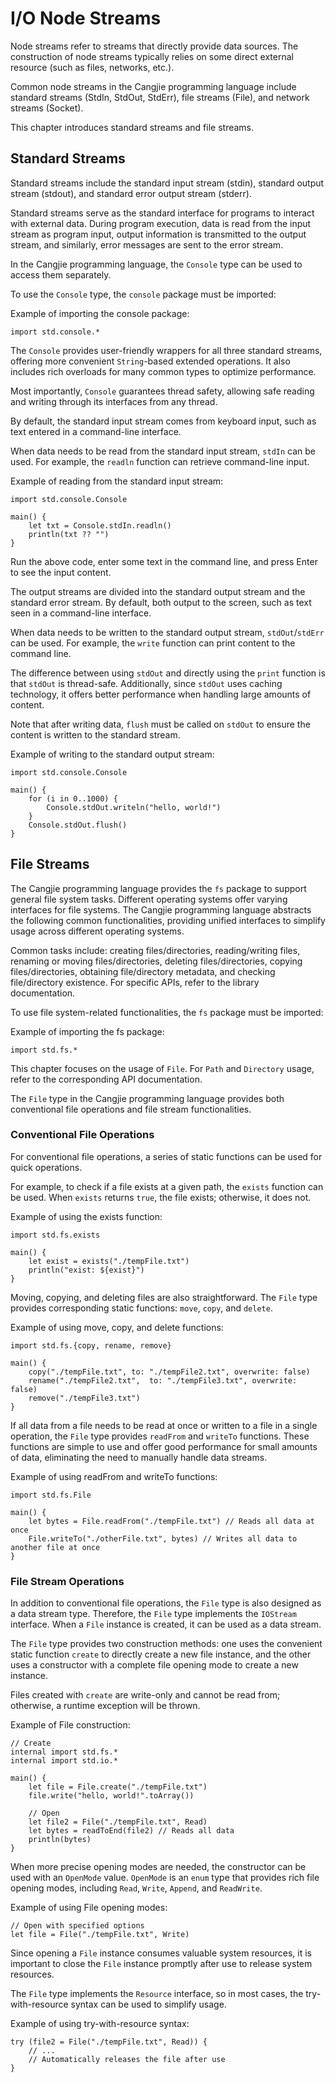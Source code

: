 # I/O Node Streams

Node streams refer to streams that directly provide data sources. The construction of node streams typically relies on some direct external resource (such as files, networks, etc.).

Common node streams in the Cangjie programming language include standard streams (StdIn, StdOut, StdErr), file streams (File), and network streams (Socket).

This chapter introduces standard streams and file streams.

## Standard Streams

Standard streams include the standard input stream (stdin), standard output stream (stdout), and standard error output stream (stderr).

Standard streams serve as the standard interface for programs to interact with external data. During program execution, data is read from the input stream as program input, output information is transmitted to the output stream, and similarly, error messages are sent to the error stream.

In the Cangjie programming language, the `Console` type can be used to access them separately.

To use the `Console` type, the `console` package must be imported:

Example of importing the console package:

<!-- run -->

```cangjie
import std.console.*
```

The `Console` provides user-friendly wrappers for all three standard streams, offering more convenient `String`-based extended operations. It also includes rich overloads for many common types to optimize performance.

Most importantly, `Console` guarantees thread safety, allowing safe reading and writing through its interfaces from any thread.

By default, the standard input stream comes from keyboard input, such as text entered in a command-line interface.

When data needs to be read from the standard input stream, `stdIn` can be used. For example, the `readln` function can retrieve command-line input.

Example of reading from the standard input stream:

<!-- run -->

```cangjie
import std.console.Console

main() {
    let txt = Console.stdIn.readln()
    println(txt ?? "")
}
```

Run the above code, enter some text in the command line, and press Enter to see the input content.

The output streams are divided into the standard output stream and the standard error stream. By default, both output to the screen, such as text seen in a command-line interface.

When data needs to be written to the standard output stream, `stdOut`/`stdErr` can be used. For example, the `write` function can print content to the command line.

The difference between using `stdOut` and directly using the `print` function is that `stdOut` is thread-safe. Additionally, since `stdOut` uses caching technology, it offers better performance when handling large amounts of content.

Note that after writing data, `flush` must be called on `stdOut` to ensure the content is written to the standard stream.

Example of writing to the standard output stream:

<!-- run -->

```cangjie
import std.console.Console

main() {
    for (i in 0..1000) {
        Console.stdOut.writeln("hello, world!")
    }
    Console.stdOut.flush()
}
```

## File Streams

The Cangjie programming language provides the `fs` package to support general file system tasks. Different operating systems offer varying interfaces for file systems. The Cangjie programming language abstracts the following common functionalities, providing unified interfaces to simplify usage across different operating systems.

Common tasks include: creating files/directories, reading/writing files, renaming or moving files/directories, deleting files/directories, copying files/directories, obtaining file/directory metadata, and checking file/directory existence. For specific APIs, refer to the library documentation.

To use file system-related functionalities, the `fs` package must be imported:

Example of importing the fs package:

<!-- run -->

```cangjie
import std.fs.*
```

This chapter focuses on the usage of `File`. For `Path` and `Directory` usage, refer to the corresponding API documentation.

The `File` type in the Cangjie programming language provides both conventional file operations and file stream functionalities.

### Conventional File Operations

For conventional file operations, a series of static functions can be used for quick operations.

For example, to check if a file exists at a given path, the `exists` function can be used. When `exists` returns `true`, the file exists; otherwise, it does not.

Example of using the exists function:

<!-- run -->

```cangjie
import std.fs.exists

main() {
    let exist = exists("./tempFile.txt")
    println("exist: ${exist}")
}
```

Moving, copying, and deleting files are also straightforward. The `File` type provides corresponding static functions: `move`, `copy`, and `delete`.

Example of using move, copy, and delete functions:

<!-- compile -->

```cangjie
import std.fs.{copy, rename, remove}

main() {
    copy("./tempFile.txt", to: "./tempFile2.txt", overwrite: false)
    rename("./tempFile2.txt",  to: "./tempFile3.txt", overwrite: false)
    remove("./tempFile3.txt")
}
```

If all data from a file needs to be read at once or written to a file in a single operation, the `File` type provides `readFrom` and `writeTo` functions. These functions are simple to use and offer good performance for small amounts of data, eliminating the need to manually handle data streams.

Example of using readFrom and writeTo functions:

<!-- compile -->

```cangjie
import std.fs.File

main() {
    let bytes = File.readFrom("./tempFile.txt") // Reads all data at once
    File.writeTo("./otherFile.txt", bytes) // Writes all data to another file at once
}
```

### File Stream Operations

In addition to conventional file operations, the `File` type is also designed as a data stream type. Therefore, the `File` type implements the `IOStream` interface. When a `File` instance is created, it can be used as a data stream.

The `File` type provides two construction methods: one uses the convenient static function `create` to directly create a new file instance, and the other uses a constructor with a complete file opening mode to create a new instance.

Files created with `create` are write-only and cannot be read from; otherwise, a runtime exception will be thrown.

Example of File construction:

<!-- compile -->

```cangjie
// Create
internal import std.fs.*
internal import std.io.*

main() {
    let file = File.create("./tempFile.txt")
    file.write("hello, world!".toArray())

    // Open
    let file2 = File("./tempFile.txt", Read)
    let bytes = readToEnd(file2) // Reads all data
    println(bytes)
}
```

When more precise opening modes are needed, the constructor can be used with an `OpenMode` value. `OpenMode` is an `enum` type that provides rich file opening modes, including `Read`, `Write`, `Append`, and `ReadWrite`.

Example of using File opening modes:

<!-- run -->

```cangjie
// Open with specified options
let file = File("./tempFile.txt", Write)
```

Since opening a `File` instance consumes valuable system resources, it is important to close the `File` instance promptly after use to release system resources.

The `File` type implements the `Resource` interface, so in most cases, the try-with-resource syntax can be used to simplify usage.

Example of using try-with-resource syntax:

<!-- run -->

```cangjie
try (file2 = File("./tempFile.txt", Read)) {
    // ...
    // Automatically releases the file after use
}
```